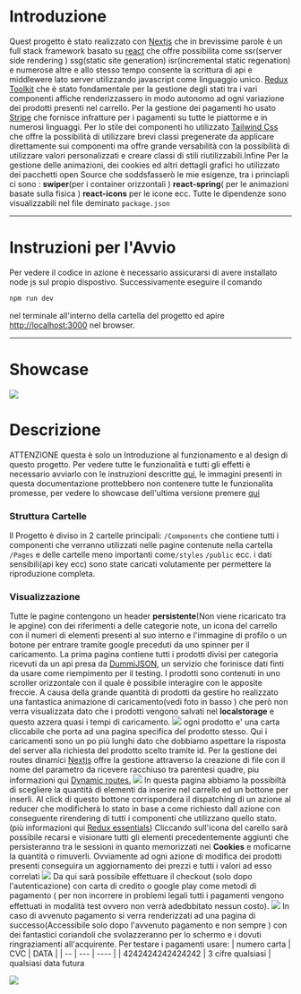 # Introduzione

Quest progetto è stato realizzato con [Nextjs](https://nextjs.org/) che in brevissime parole è un full stack framework basato su [react]('https://reactjs.org/) che offre possibilita come ssr(server side rendering ) ssg(static site generation) isr(incremental static regenation) e numerose altre e allo stesso tempo consente la scrittura di api e middlewere lato server utilizzando javascript come linguaggio unico. [Redux Toolkit](https://redux-toolkit.js.org/) che è stato fondamentale per la gestione degli stati tra i vari componenti affiche renderizzassero in modo autonomo ad ogni variazione dei prodotti presenti nel carrello. Per la gestione dei pagamenti ho usato [Stripe]('https://stripe.com/com) che fornisce infratture per i pagamenti su tutte le piattorme e in numerosi linguaggi. Per lo stile dei componenti ho utilizzato [Tailwind Css](https://tailwindcss.com/) che offre la possibilità di utilizzare brevi classi pregenerate da applicare direttamente sui componenti ma offre grande versabilità con la possibilità di utilizzare valori personalizzati e creare classi di stili riutilizzabili.Infine Per la gestione delle animazioni, dei cookies ed altri dettagli grafici ho utilizzato dei pacchetti open Source che soddsfasserò le mie esigenze, tra i princiapli ci sono : **swiper**(per i container orizzontali ) **react-spring**( per le animazioni basate sulla fisica ) **react-icons** per le icone ecc. Tutte le dipendenze sono visualizzabili nel file deminato `package.json`

---

# Instruzioni per l'Avvio

Per vedere il codice in azione è necessario assicurarsi di avere installato node js sul propio dispostivo. Successivamente eseguire il comando

```bash
npm run dev
```

nel terminale all'interno della cartella del progetto ed apire [http://localhost:3000](http://localhost:3000) nel browser.

---

# Showcase

[![](https://drive.google.com/uc?export=download&id=1TLT_ojP-qiaZDQ-vNp9-UMOOc7TJ3z2G)](https://drive.google.com/file/d/1cbQ_o3IUreZhhf15HFRJf12rZLlciIjw/view?usp=sharing 'Premi per visualizzare')

# Descrizione

ATTENZIONE questa è solo un Introduzione al funzionamento e al design di questo progetto. Per vedere tutte le funzionalità e tutti gli effetti è necessario avviarlo con le instruzioni descritte [qui](#instruzioni-per-lavvio), le immagini presenti in questa documentazione prottebbero non contenere tutte le funzionalita promesse, per vedere lo showcase dell'ultima versione premere [qui](#showcase)

### Struttura Cartelle

Il Progetto è diviso in 2 cartelle principali: `/Components` che contiene tutti i componenti che verranno utilizzati nelle pagine contenute nella cartella `/Pages` e delle cartelle meno importanti come`/styles` `/public` ecc. i dati sensibili(api key ecc) sono state caricati volutamente per permettere la riproduzione completa.

### Visualizzazione

Tutte le pagine contengono un header **persistente**(Non viene ricaricato tra le apgine) con dei riferimenti a delle categorie note, un icona del carrello con il numeri di elementi presenti al suo interno e l'immagine di profilo o un botone per entrare tramite google preceduti da uno spinner per il caricamento. La prima pagina contiene tutti i prodotti divisi per categoria ricevuti da un api presa da [DummiJSON](https://dummyjson.com/), un servizio che forinisce dati finti da usare come riempimento per il testing. I prodotti sono contenuti in uno scroller orizzontale con il quale è possibile interagire con le apposite freccie. A causa della grande quantità di prodotti da gestire ho realizzato una fantastica animazione di caricamento(vedi foto in basso ) che però non verra visualizzata dato che i prodotti vengono salvati nel **localstorage** e questo azzera quasi i tempi di caricamento.
![](https://drive.google.com/uc?export=download&id=1eYlpjNB-Pcu7yWzPfc9fwGAi_pYufrTO)
ogni prodotto e' una carta cliccabile che porta ad una pagina specifica del prodotto stesso. Qui i caricamenti sono un po più lunghi dato che dobbiamo aspettare la risposta del server alla richiesta del prodotto scelto tramite id. Per la gestione dei routes dinamici [Nextjs](https://nextjs.org/) offre la gestione attraverso la creazione di file con il nome del parametro da ricevere racchiuso tra parentesi quadre, piu informazioni qui [Dynamic routes.](https://nextjs.org/docs/routing/dynamic-routes) ![](https://drive.google.com/uc?export=download&id=1rf_fsrQ3gWRYHtBCdjJobOxeGlfIDejy)
In questa pagina abbiamo la possibiltà di scegliere la quantità di elementi da inserire nel carrello ed un bottone per inserli. Al click di questo bottone corrispondera il dispatching di un azione al reducer che modificherà lo stato in base a come richiesto dall azione con conseguente rirendering di tutti i componenti che utilizzano quello stato. (più informazioni qui [Redux essentials](https://redux.js.org/tutorials/essentials/part-1-overview-concepts)) Cliccando sull'icona del carello sarà possibile recarsi e visionare tutti gli elementi precedentemente aggiunti che persisteranno tra le sessioni in quanto memorizzati nei **Cookies** e moficarne la quantità o rimuverli. Ovviamente ad ogni azione di modifica dei prodotti presenti conseguira un aggiornamento dei prezzi e tutti i valori ad esso correlati ![](https://drive.google.com/uc?export=download&id=1GCmGqLwWGoC9NAw1IyiBa5dvlLZjYbAe) Da qui sarà possibile effettuare il checkout (solo dopo l'autenticazione) con carta di credito o google play come metodi di pagamento ( per non incorrere in problemi legali tutti i pagamenti vengono effettuati in modalità test ovvero non verrà adedbbitato nessun costo). ![](https://drive.google.com/uc?export=download&id=1cczQWKYsKPSwKVzSr_RRLDZCQUd-zieP) In caso di avvenuto pagamento si verra renderizzati ad una pagina di successo(Accessibile solo dopo l'avvenuto pagamento e non sempre ) con dei fantastici coriandoli che svolazzeranno per lo schermo e i dovuti ringraziamenti all'acquirente. Per testare i pagamenti usare:
| numero carta | CVC | DATA |
| -- | --- | ---- |
| 4242424242424242 | 3 cifre qualsiasi | qualsiasi data futura

![](https://drive.google.com/uc?export=download&id=1cN79buj5lTZGGJiSJ8d2OC61BHVG8vKn)
